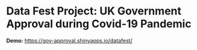 # Data Fest Project: UK Government Approval during Covid-19 Pandemic

**Demo:** https://gov-approval.shinyapps.io/datafest/